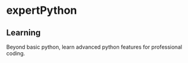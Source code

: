 # expertPython
## Learning
Beyond basic python, learn advanced python features for professional coding.
